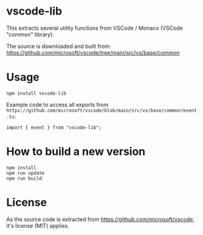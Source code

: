 # vscode-lib

This extracts several utility functions from VSCode / Monaco (VSCode "common" library).

The source is downloaded and built from: https://github.com/microsoft/vscode/tree/main/src/vs/base/common

# Usage

    npm install vscode-lib

Example code to access all exports from `https://github.com/microsoft/vscode/blob/main/src/vs/base/common/event.ts`:

    import { event } from "vscode-lib";

# How to build a new version

    npm install
    npm run update
    npm run build

# License

As the source code is extracted from https://github.com/microsoft/vscode, it's license (MIT) applies.
